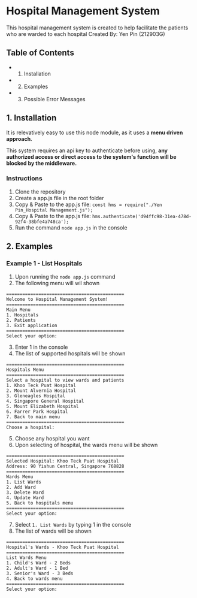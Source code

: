 # Hospital Management System

This hospital management system is created to help facilitate the patients who are warded to each hospital
Created By: Yen Pin (212903G)

## Table of Contents
- 1. Installation
- 2. Examples
- 3. Possible Error Messages

## 1. Installation

It is relevatively easy to use this node module, as it uses a **menu driven approach**.

This system requires an api key to authenticate before using, **any authorized access or direct access to the system's function will be blocked by the middleware.**

### Instructions

1. Clone the repository
2. Create a app.js file in the root folder
3. Copy & Paste to the app.js file: ``` const hms = require("./Yen Pin_Hospital Management.js"); ```
4. Copy & Paste to the app.js file: ``` hms.authenticate('d94ffc98-31ea-478d-92f4-38bfe4a748ca'); ```
5. Run the command ```node app.js``` in the console

## 2. Examples

### Example 1 - List Hospitals

1. Upon running the ```node app.js``` command
2. The following menu will wil shown

```
============================================
Welcome to Hospital Management System!
============================================
Main Menu
1. Hospitals
2. Patients
3. Exit application
============================================
Select your option: 
```

3. Enter 1 in the console
4. The list of supported hospitals will be shown
```
============================================
Hospitals Menu
============================================
Select a hospital to view wards and patients
1. Khoo Teck Puat Hospital
2. Mount Alvernia Hospital
3. Gleneagles Hospital
4. Singapore General Hospital
5. Mount Elizabeth Hospital
6. Farrer Park Hospital
7. Back to main menu
============================================
Choose a hospital: 
```
5. Choose any hospital you want
6. Upon selecting of hospital, the wards menu will be shown
```
============================================
Selected Hospital: Khoo Teck Puat Hospital
Address: 90 Yishun Central, Singapore 768828
============================================
Wards Menu
1. List Wards
2. Add Ward
3. Delete Ward
4. Update Ward
5. Back to hospitals menu
============================================
Select your option: 
```
7. Select ```1. List Wards``` by typing 1 in the console
8. The list of wards will be shown
```
============================================
Hospital's Wards - Khoo Teck Puat Hospital
============================================
List Wards Menu
1. Child's Ward - 2 Beds
2. Adult's Ward - 1 Bed
3. Senior's Ward - 3 Beds
4. Back to wards menu
============================================
Select your option: 
```